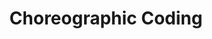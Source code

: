 ---
slug: choreographic-coding
type: event
event_type: Concert
title: Choreographic Coding
venue: Het Huis Utrecht
date_time: 'Wednesday, April 19th, Doors 19:30 / Show: 20:00'
schedule:
    -   time: t19:30
        item: Doors
    -   time: t20:00
        item: $botbop-integers-strings
    -   time: t20:30
        item: $codes-for-a-dance
        hide_time: True
    -   time: t20:50
        item: $the-machine-is-learning
        hide_time: True
    -   time: t21:15
        item: Break
        hide_time: True
    -   time: t21:45
        item: $poetry-attack-01
        hide_time: True
    -   time: t22:05
        item: $we-all-begin-in-abstraction
        hide_time: True
    -   time: t22:25
        item: $human-computer-counter-choreographies-beta
        hide_time: True
    -   time: t22:45
        item: $the-cuckoo-s-nest
        hide_time: True
    -   time: t~ 23:00
        item: End of Concert
---